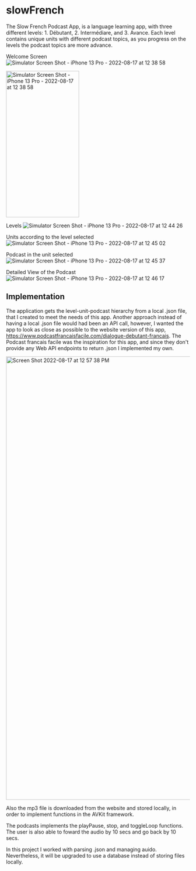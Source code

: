 # slowFrench

The Slow French Podcast App, is a language learning app, with three different levels: 1. Débutant, 2. Intermédiare, and 3. Avance. Each level contains unique units with different podcast topics, as you progress on the levels the podcast topics are more advance. 

Welcome Screen
![Simulator Screen Shot - iPhone 13 Pro - 2022-08-17 at 12 38 58](https://user-images.githubusercontent.com/54419381/185195472-bb22217a-7117-4fbe-9690-6ca54b827e51.png)

<img width="200" height="400" alt="Simulator Screen Shot - iPhone 13 Pro - 2022-08-17 at 12 38 58" scr="https://user-images.githubusercontent.com/54419381/185195472-bb22217a-7117-4fbe-9690-6ca54b827e51.png">

Levels
![Simulator Screen Shot - iPhone 13 Pro - 2022-08-17 at 12 44 26](https://user-images.githubusercontent.com/54419381/185196227-49e17a1a-598d-4412-b75a-2b241d11dfb6.png)

Units according to the level selected
![Simulator Screen Shot - iPhone 13 Pro - 2022-08-17 at 12 45 02](https://user-images.githubusercontent.com/54419381/185196378-49af333c-c2d2-4045-9f39-473d69dc3c80.png)

Podcast in the unit selected
![Simulator Screen Shot - iPhone 13 Pro - 2022-08-17 at 12 45 37](https://user-images.githubusercontent.com/54419381/185196473-02800d81-c1f6-4ec9-8993-ea6b86e9694c.png)

Detailed View of the Podcast
![Simulator Screen Shot - iPhone 13 Pro - 2022-08-17 at 12 46 17](https://user-images.githubusercontent.com/54419381/185196575-ca887f06-0b3e-4076-acc2-acf23df07351.png)


## Implementation

The application gets the level-unit-podcast hierarchy from a local .json file, that I created to meet the needs of this app. Another approach instead of having a local .json file would had been an API call, however, I wanted the app to look as close as possible to the website version of this app, https://www.podcastfrancaisfacile.com/dialogue-debutant-francais. The Podcast francais facile was the inspiration for this app, and since they don't provide any Web API endpoints to return .json I implemented my own.

<img width="1211" alt="Screen Shot 2022-08-17 at 12 57 38 PM" src="https://user-images.githubusercontent.com/54419381/185199388-87e49562-e3f1-4af1-a982-483994a92718.png">

Also the mp3 file is downloaded from the website and stored locally, in order to implement functions in the AVKit framework. 

The podcasts implements the playPause, stop, and toggleLoop functions. The user is also able to foward the audio by 10 secs and go back by 10 secs. 

In this project I worked with parsing .json and managing auido. Nevertheless, it will be upgraded to use a database instead of storing files locally. 
